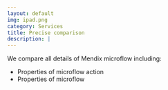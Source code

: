 ```yaml
---
layout: default
img: ipad.png
category: Services
title: Precise comparison
description: |
---
```


We compare all details of Mendix microflow including:
  - Properties of microflow action
  - Properties of microflow
